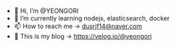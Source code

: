 - 👋 Hi, I’m @YEONGORI
- 🌱 I’m currently learning nodejs, elasticsearch, docker
- 📫 How to reach me -> dusrjf14@naver.com
- 📮 This is my blog -> https://velog.io/@yeongori




<!---
YEONGORI/YEONGORI is a ✨ special ✨ repository because its `README.md` (this file) appears on your GitHub profile.
You can click the Preview link to take a look at your changes.
--->
